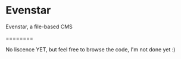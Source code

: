 Evenstar
========

Evenstar, a file-based CMS

========

No liscence YET, but feel free to browse the code, I'm not done yet :)
